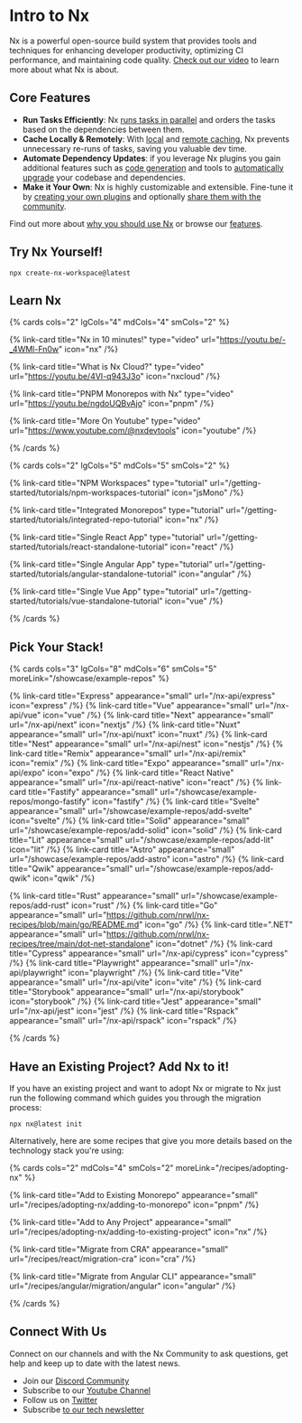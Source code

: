 # Intro to Nx

Nx is a powerful open-source build system that provides tools and techniques for enhancing developer productivity, optimizing CI performance, and maintaining code quality. [Check out our video](/getting-started/why-nx) to learn more about what Nx is about.

## Core Features

- **Run Tasks Efficiently**: Nx [runs tasks in parallel](/features/run-tasks) and orders the tasks based on the dependencies between them.
- **Cache Locally & Remotely**: With [local](/features/cache-task-results) and [remote caching](/ci/features/remote-cache), Nx prevents unnecessary re-runs of tasks, saving you valuable dev time.
- **Automate Dependency Updates**: if you leverage Nx plugins you gain additional features such as [code generation](/features/generate-code) and tools to [automatically upgrade](features/automate-updating-dependencies) your codebase and dependencies.
- **Make it Your Own**: Nx is highly customizable and extensible. Fine-tune it by [creating your own plugins](/extending-nx/intro/getting-started) and optionally [share them with the community](/extending-nx/tutorials/publish-plugin#publish-your-nx-plugin).

<!-- - **Monorepo and Single Projects**: Nx supports both, monorepos as well as single-project (standalone) workspaces. -->

Find out more about [why you should use Nx](/getting-started/why-nx) or browse our [features](/features).

## Try Nx Yourself!

```shell
npx create-nx-workspace@latest
```

## Learn Nx

{% cards cols="2" lgCols="4" mdCols="4" smCols="2" %}

{% link-card title="Nx in 10 minutes!" type="video" url="https://youtu.be/-_4WMl-Fn0w" icon="nx" /%}

{% link-card title="What is Nx Cloud?" type="video" url="https://youtu.be/4VI-q943J3o" icon="nxcloud" /%}

{% link-card title="PNPM Monorepos with Nx" type="video" url="https://youtu.be/ngdoUQBvAjo" icon="pnpm" /%}

{% link-card title="More On Youtube" type="video" url="https://www.youtube.com/@nxdevtools" icon="youtube" /%}

{% /cards %}

{% cards cols="2" lgCols="5" mdCols="5" smCols="2" %}

{% link-card title="NPM Workspaces" type="tutorial" url="/getting-started/tutorials/npm-workspaces-tutorial" icon="jsMono" /%}

{% link-card title="Integrated Monorepos" type="tutorial" url="/getting-started/tutorials/integrated-repo-tutorial" icon="nx" /%}

{% link-card title="Single React App" type="tutorial" url="/getting-started/tutorials/react-standalone-tutorial" icon="react" /%}

{% link-card title="Single Angular App" type="tutorial" url="/getting-started/tutorials/angular-standalone-tutorial" icon="angular" /%}

{% link-card title="Single Vue App" type="tutorial" url="/getting-started/tutorials/vue-standalone-tutorial" icon="vue" /%}

<!-- {% link-card title="React Monorepo" type="tutorial" url="/getting-started/tutorials/react-standalone-tutorial" icon="reactMono" /%}

{% link-card title="Angular Monorepo" type="tutorial" url="/getting-started/tutorials/angular-standalone-tutorial" icon="angularMono" /%}-->

{% /cards %}

## Pick Your Stack!

{% cards cols="3" lgCols="8" mdCols="6" smCols="5" moreLink="/showcase/example-repos" %}

{% link-card title="Express" appearance="small" url="/nx-api/express" icon="express" /%}
{% link-card title="Vue" appearance="small" url="/nx-api/vue" icon="vue" /%}
{% link-card title="Next" appearance="small" url="/nx-api/next" icon="nextjs" /%}
{% link-card title="Nuxt" appearance="small" url="/nx-api/nuxt" icon="nuxt" /%}
{% link-card title="Nest" appearance="small" url="/nx-api/nest" icon="nestjs" /%}
{% link-card title="Remix" appearance="small" url="/nx-api/remix" icon="remix" /%}
{% link-card title="Expo" appearance="small" url="/nx-api/expo" icon="expo" /%}
{% link-card title="React Native" appearance="small" url="/nx-api/react-native" icon="react" /%}
{% link-card title="Fastify" appearance="small" url="/showcase/example-repos/mongo-fastify" icon="fastify" /%}
{% link-card title="Svelte" appearance="small" url="/showcase/example-repos/add-svelte" icon="svelte" /%}
{% link-card title="Solid" appearance="small" url="/showcase/example-repos/add-solid" icon="solid" /%}
{% link-card title="Lit" appearance="small" url="/showcase/example-repos/add-lit" icon="lit" /%}
{% link-card title="Astro" appearance="small" url="/showcase/example-repos/add-astro" icon="astro" /%}
{% link-card title="Qwik" appearance="small" url="/showcase/example-repos/add-qwik" icon="qwik" /%}

{% link-card title="Rust" appearance="small" url="/showcase/example-repos/add-rust" icon="rust" /%}
{% link-card title="Go" appearance="small" url="https://github.com/nrwl/nx-recipes/blob/main/go/README.md" icon="go" /%}
{% link-card title=".NET" appearance="small" url="https://github.com/nrwl/nx-recipes/tree/main/dot-net-standalone" icon="dotnet" /%}
{% link-card title="Cypress" appearance="small" url="/nx-api/cypress" icon="cypress" /%}
{% link-card title="Playwright" appearance="small" url="/nx-api/playwright" icon="playwright" /%}
{% link-card title="Vite" appearance="small" url="/nx-api/vite" icon="vite" /%}
{% link-card title="Storybook" appearance="small" url="/nx-api/storybook" icon="storybook" /%}
{% link-card title="Jest" appearance="small" url="/nx-api/jest" icon="jest" /%}
{% link-card title="Rspack" appearance="small" url="/nx-api/rspack" icon="rspack" /%}

{% /cards %}

## Have an Existing Project? Add Nx to it!

If you have an existing project and want to adopt Nx or migrate to Nx just run the following command which guides you through the migration process:

```shell
npx nx@latest init
```

Alternatively, here are some recipes that give you more details based on the technology stack you're using:

{% cards cols="2" mdCols="4" smCols="2" moreLink="/recipes/adopting-nx" %}

{% link-card title="Add to Existing Monorepo" appearance="small" url="/recipes/adopting-nx/adding-to-monorepo" icon="pnpm" /%}

{% link-card title="Add to Any Project" appearance="small" url="/recipes/adopting-nx/adding-to-existing-project" icon="nx" /%}

{% link-card title="Migrate from CRA" appearance="small" url="/recipes/react/migration-cra" icon="cra" /%}

{% link-card title="Migrate from Angular CLI" appearance="small" url="/recipes/angular/migration/angular" icon="angular" /%}

{% /cards %}

## Connect With Us

Connect on our channels and with the Nx Community to ask questions, get help and keep up to date with the latest news.

- Join our [Discord Community](https://go.nx.dev/community)
- Subscribe to our [Youtube Channel](https://www.youtube.com/@nxdevtools)
- Follow us on [Twitter](https://twitter.com/nxdevtools)
- Subscribe [to our tech newsletter](https://go.nrwl.io/nx-newsletter)
